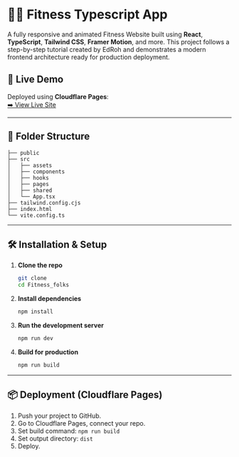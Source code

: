 # 🏋️‍♂️ Fitness Typescript App

A fully responsive and animated Fitness Website built using **React**, **TypeScript**, **Tailwind CSS**, **Framer Motion**, and more. This project follows a step-by-step tutorial created by EdRoh and demonstrates a modern frontend architecture ready for production deployment.

## 🚀 Live Demo

Deployed using **Cloudflare Pages**:  
[➡️ View Live Site](https://471d3500.fitness-folks.pages.dev/)

---

## 📁 Folder Structure

```
├── public
├── src
│   ├── assets
│   ├── components
│   ├── hooks
│   ├── pages
│   ├── shared
│   └── App.tsx
├── tailwind.config.cjs
├── index.html
└── vite.config.ts
```

---

## 🛠️ Installation & Setup

1. **Clone the repo**
   ```bash
   git clone 
   cd Fitness_folks
   ```

2. **Install dependencies**
   ```bash
   npm install
   ```

3. **Run the development server**
   ```bash
   npm run dev
   ```

4. **Build for production**
   ```bash
   npm run build
   ```

---

## 📦 Deployment (Cloudflare Pages)

1. Push your project to GitHub.
2. Go to Cloudflare Pages, connect your repo.
3. Set build command: `npm run build`
4. Set output directory: `dist`
5. Deploy.


